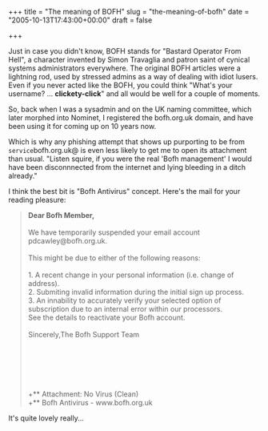 +++
title = "The meaning of BOFH"
slug = "the-meaning-of-bofh"
date = "2005-10-13T17:43:00+00:00"
draft = false

+++

Just in case you didn't know, BOFH stands for "Bastard Operator From Hell", a character invented by Simon Travaglia and patron saint of cynical systems administrators everywhere. The original BOFH articles were a lightning rod, used by stressed admins as a way of dealing with idiot lusers. Even if you never acted like the BOFH, you could think "What's your username? ... **clickety-click**" and all would be well for a couple of moments.

So, back when I was a sysadmin and on the UK naming committee, which later morphed into Nominet, I registered the bofh.org.uk domain, and have been using it for coming up on 10 years now.

Which is why any phishing attempt that shows up purporting to be from `service`bofh.org.uk@ is even less likely to get me to open its attachment than usual. "Listen squire, if you were the real 'Bofh management' I would have been disconnnected from the internet and lying bleeding in a ditch already."

I think the best bit is "Bofh Antivirus" concept. Here's the mail for your reading pleasure:

<blockquote>
<STRONG>Dear Bofh Member, </STRONG><BR>
<BR>We have temporarily suspended your email account pdcawley@bofh.org.uk.<BR>
<BR>This might be due to either of the following reasons: <BR>
<BR>1. A recent change in your personal information (i.e. change of address).
<BR>2. Submiting invalid information during the initial sign up process.
<BR>3. An innability to accurately verify your selected option of subscription due to an internal error within our processors.
<BR>See the details to reactivate your Bofh account. <BR>
<BR>Sincerely,The Bofh Support Team <BR>
<BR><BR><BR><BR><BR>
<BR>+** Attachment: No Virus (Clean)
<BR>+** Bofh Antivirus - www.bofh.org.uk

</blockquote>
It's quite lovely really...
